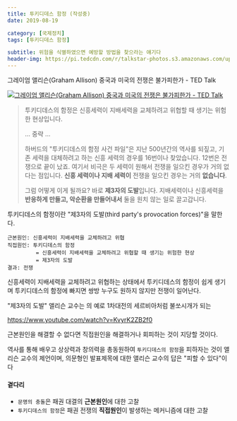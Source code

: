 ```yaml
---
title: 투키디데스 함정 (작성중)
date: 2019-08-19

category: [국제정치]
tags: [투키디데스 함정] 

subtitle: 위험을 식별하였으면 예방할 방법을 찾으라는 얘기다
header-img: https://pi.tedcdn.com/r/talkstar-photos.s3.amazonaws.com/uploads/24eabbe7-d819-4185-b358-13c7e0fe9726/GrahamAllison_2018S-embed.jpg
---
```


그레이엄 앨리슨(Graham Allison)  중국과 미국의 전쟁은 불가피한가  - TED Talk

[![그레이엄 앨리슨(Graham Allison)  중국과 미국의 전쟁은 불가피한가  - TED Talk](https://pi.tedcdn.com/r/talkstar-photos.s3.amazonaws.com/uploads/24eabbe7-d819-4185-b358-13c7e0fe9726/GrahamAllison_2018S-embed.jpg)](https://www.ted.com/talks/graham_allison_is_war_between_china_and_the_us_inevitable?utm_campaign=tedspread&utm_medium=referral&utm_source=tedcomshare)


> 투키디데스의 함정은 신흥세력이 지배세력을 교체하려고 위협할 때 생기는 위험한 현상입니다. 
>
> ... 중략 ...
>
> 하버드의 "투키디데스의  함정 사건 파일"은 지난 500년간의 역사를 되짚고, 기존 세력을 대체하려고 하는 신흥 세력의 경우를  16번이나 찾았습니다. 12번은 전쟁으로 끝이 났죠. 여기서 비극은 두 세력이 원해서 전쟁을 일으킨 경우가  거의 없다는 점입니다. **신흥 세력이나 지배 세력이**  전쟁을 일으킨 경우는 거의 **없습니다**. 
>
> 그럼 어떻게 이게 될까요? 바로 **제3자의 도발**입니다. 지배세력이나 신흥세력을  **반응하게 만들고, 악순환을 만들어내서** 둘을 원치 않는 일로 끌고갑니다.

투키디데스의 함정이란 "제3자의 도발(third party's provocation forces)"을 말한다. 

```
근본원인: 신흥세력이 지배세력을 교체하려고 위협
직접원인: 투키디데스의 함정 
         = 신흥세력이 지배세력을 교체하려고 위협할 때 생기는 위험한 현상
         = 제3자의 도발
결과: 전쟁
```

신흥세력이 지배세력을 교체하려고 위협하는 상태에서 투키디데스의 함정이 쉽게 생기며 투키디데스의 함정에 빠지면 쌍방 누구도 원하지 않지만 전쟁이 일어난다. 

 "제3자의 도발" 앨리슨 교수는 의 예로 1차대전의 세르비아처럼 불쏘시개가 되는 



https://www.youtube.com/watch?v=KvyrK2ZB2f0



근본원인을 해결할 수 없다면 직접원인을 해결하거나 회피하는 것이 지당할 것이다. 

역사를 통해 배우고 상상력과 창의력을 총동원하여 `투키디데스의 함정`을 피하자는 것이 앨리슨 교수의 제언이며, 의문형인 발표제목에 대한 앨리슨 교수의 답은 "피할 수 있다"이다



#### 곁다리

- `문명의 충돌`은 패권 대결의 **근본원인**에 대한 고찰
- `투키디데스의 함정`은 패권 전쟁의 **직접원인**이 발생하는 메커니즘에 대한 고찰



